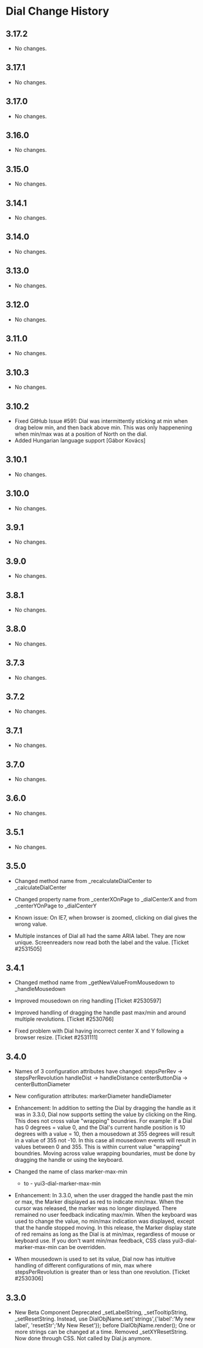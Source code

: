 Dial Change History
===================

3.17.2
------

* No changes.

3.17.1
------

* No changes.

3.17.0
------

* No changes.

3.16.0
------

* No changes.

3.15.0
------

* No changes.

3.14.1
------

* No changes.

3.14.0
------

* No changes.

3.13.0
------

* No changes.

3.12.0
------

* No changes.

3.11.0
------

* No changes.

3.10.3
------

* No changes.

3.10.2
------
* Fixed GitHub Issue #591: Dial was intermittently sticking at min when
  drag below min, and then back above min. This was only happenening when
  min/max was at a position of North on the dial.
* Added Hungarian language support [Gábor Kovács]

3.10.1
------

* No changes.

3.10.0
------

* No changes.

3.9.1
-----

* No changes.

3.9.0
-----

* No changes.

3.8.1
-----

* No changes.

3.8.0
-----

* No changes.

3.7.3
-----

  * No changes.

3.7.2
-----

  * No changes.

3.7.1
-----

  * No changes.

3.7.0
-----

  * No changes.

3.6.0
-----

  * No changes.

3.5.1
-----

  * No changes.

3.5.0
-----

  * Changed method name from _recalculateDialCenter to _calculateDialCenter

  * Changed property name from _centerXOnPage to _dialCenterX
    and from _centerYOnPage to _dialCenterY

  * Known issue: On IE7, when browser is zoomed, clicking on dial gives the
    wrong value.

  * Multiple instances of Dial all had the same ARIA label.
    They are now unique. Screenreaders now read both the label and the value.
    [Ticket #2531505]

3.4.1
-----

  * Changed method name from _getNewValueFromMousedown to _handleMousedown

  * Improved mousedown on ring handling [Ticket #2530597]

  * Improved handling of dragging the handle past max/min and around multiple
    revolutions. [Ticket #2530766]

  * Fixed problem with Dial having incorrect center X and Y following a browser
    resize. [Ticket #2531111]

3.4.0
-----

  * Names of 3 configuration attributes have changed:
    stepsPerRev       ->   stepsPerRevolution
    handleDist        ->   handleDistance
    centerButtonDia   ->   centerButtonDiameter

  * New configuration attributes:
    markerDiameter
    handleDiameter

  * Enhancement:
    In addition to setting the Dial by dragging the handle as it was in 3.3.0,
    Dial now supports setting the value by clicking on the Ring.
    This does not cross value "wrapping" boundries.
    For example: If a Dial has 0 degrees = value 0,
    and the Dial's current handle position is 10 degrees with a value = 10,
    then a mousedown at 355 degrees will result in a value of 355 not -10.
    In this case all mousedown events will result in values between 0 and 355.
    This is within current value "wrapping" boundries.
    Moving across value wrapping boundaries, must be done by dragging the handle
    or using the keyboard.

  * Changed the name of class
    marker-max-min
    - to -
    yui3-dial-marker-max-min

  * Enhancement:
    In 3.3.0, when the user dragged the handle past the min or max, the Marker
    displayed as red to indicate min/max.
    When the cursor was released, the marker was no longer displayed.
    There remained no user feedback indicating max/min.
    When the keyboard was used to change the value, no min/max indication was
    displayed, except that the handle stopped moving.
    In this release, the Marker display state of red remains as long as the
    Dial is at min/max, regardless of mouse or keyboard use.
    If you don't want min/max feedback, CSS class yui3-dial-marker-max-min
    can be overridden.

  * When mousedown is used to set its value, Dial now has intuitive handling of
    different configurations of min, max where stepsPerRevolution is
    greater than or less than one revolution. [Ticket #2530306]

3.3.0
-----

  * New Beta Component
    Deprecated _setLabelString, _setTooltipString, _setResetString.
    Instead, use DialObjName.set('strings',{'label':'My new label',
    'resetStr';'My New Reset'});   before DialObjName.render();
    One or more strings can be changed at a time.
    Removed _setXYResetString. Now done through CSS.
    Not called by Dial.js anymore.

